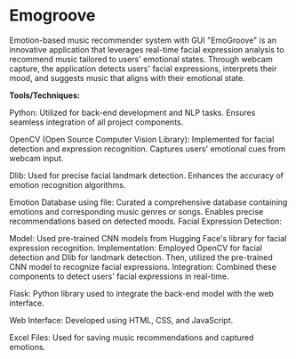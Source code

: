 # Emogroove
Emotion-based music recommender system with GUI
"EmoGroove" is an innovative application that leverages real-time facial expression analysis to 
recommend music tailored to users' emotional states. Through webcam capture, the application 
detects users' facial expressions, interprets their mood, and suggests music that aligns with their 
emotional state.

**Tools/Techniques:**

Python:
Utilized for back-end development and NLP tasks.
Ensures seamless integration of all project components.

OpenCV (Open Source Computer Vision Library):
Implemented for facial detection and expression recognition.
Captures users' emotional cues from webcam input.

Dlib:
Used for precise facial landmark detection.
Enhances the accuracy of emotion recognition algorithms.

Emotion Database using file:
Curated a comprehensive database containing emotions and corresponding music genres or songs.
Enables precise recommendations based on detected moods.
Facial Expression Detection:

Model: Used pre-trained CNN models from Hugging Face's library for facial expression recognition.
Implementation: Employed OpenCV for facial detection and Dlib for landmark detection. Then, utilized the pre-trained CNN model to recognize facial expressions.
Integration: Combined these components to detect users' facial expressions in real-time.

Flask:
Python library used to integrate the back-end model with the web interface.

Web Interface:
Developed using HTML, CSS, and JavaScript.

Excel Files:
Used for saving music recommendations and captured emotions.
